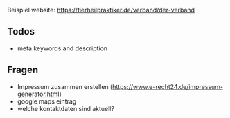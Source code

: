 Beispiel website: https://tierheilpraktiker.de/verband/der-verband

## Todos

- meta keywords and description

## Fragen

- Impressum zusammen erstellen (https://www.e-recht24.de/impressum-generator.html)
- google maps eintrag
- welche kontaktdaten sind aktuell?
